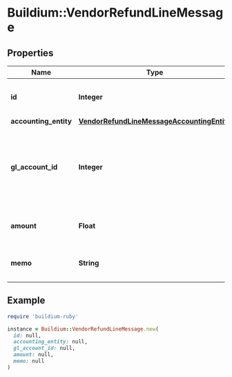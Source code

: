 # Buildium::VendorRefundLineMessage

## Properties

| Name | Type | Description | Notes |
| ---- | ---- | ----------- | ----- |
| **id** | **Integer** | Vendor refund line item unique identifier. | [optional] |
| **accounting_entity** | [**VendorRefundLineMessageAccountingEntity**](VendorRefundLineMessageAccountingEntity.md) |  | [optional] |
| **gl_account_id** | **Integer** | Unique identifier of the general ledger account associated with the vendor refund. | [optional] |
| **amount** | **Float** | Amount of the vendor refund line item. | [optional] |
| **memo** | **String** | Memo for the vendor refund line item. | [optional] |

## Example

```ruby
require 'buildium-ruby'

instance = Buildium::VendorRefundLineMessage.new(
  id: null,
  accounting_entity: null,
  gl_account_id: null,
  amount: null,
  memo: null
)
```

